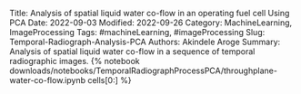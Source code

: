 Title: Analysis of spatial liquid water co-flow in an operating fuel cell Using PCA
Date: 2022-09-03
Modified: 2022-09-26
Category: MachineLearning, ImageProcessing
Tags: #machineLearning, #imageProcessing
Slug: Temporal-Radiograph-Analysis-PCA
Authors: Akindele Aroge
Summary: Analysis of spatial liquid water co-flow in a sequence of temporal radiographic images.
{% notebook downloads/notebooks/TemporalRadiographProcessPCA/throughplane-water-co-flow.ipynb cells[0:] %}